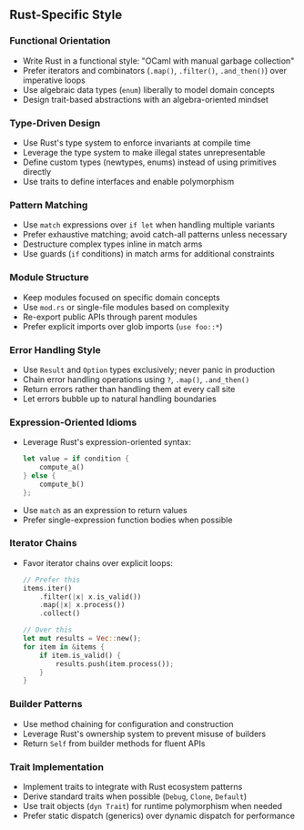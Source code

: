 ## Rust-Specific Style

### Functional Orientation
- Write Rust in a functional style: "OCaml with manual garbage collection"
- Prefer iterators and combinators (`.map()`, `.filter()`, `.and_then()`) over imperative loops
- Use algebraic data types (`enum`) liberally to model domain concepts
- Design trait-based abstractions with an algebra-oriented mindset

### Type-Driven Design
- Use Rust's type system to enforce invariants at compile time
- Leverage the type system to make illegal states unrepresentable
- Define custom types (newtypes, enums) instead of using primitives directly
- Use traits to define interfaces and enable polymorphism

### Pattern Matching
- Use `match` expressions over `if let` when handling multiple variants
- Prefer exhaustive matching; avoid catch-all patterns unless necessary
- Destructure complex types inline in match arms
- Use guards (`if` conditions) in match arms for additional constraints

### Module Structure
- Keep modules focused on specific domain concepts
- Use `mod.rs` or single-file modules based on complexity
- Re-export public APIs through parent modules
- Prefer explicit imports over glob imports (`use foo::*`)

### Error Handling Style
- Use `Result` and `Option` types exclusively; never panic in production
- Chain error handling operations using `?`, `.map()`, `.and_then()`
- Return errors rather than handling them at every call site
- Let errors bubble up to natural handling boundaries

### Expression-Oriented Idioms
- Leverage Rust's expression-oriented syntax:
  ```rust
  let value = if condition {
      compute_a()
  } else {
      compute_b()
  };
  ```
- Use `match` as an expression to return values
- Prefer single-expression function bodies when possible

### Iterator Chains
- Favor iterator chains over explicit loops:
  ```rust
  // Prefer this
  items.iter()
      .filter(|x| x.is_valid())
      .map(|x| x.process())
      .collect()

  // Over this
  let mut results = Vec::new();
  for item in &items {
      if item.is_valid() {
          results.push(item.process());
      }
  }
  ```

### Builder Patterns
- Use method chaining for configuration and construction
- Leverage Rust's ownership system to prevent misuse of builders
- Return `Self` from builder methods for fluent APIs

### Trait Implementation
- Implement traits to integrate with Rust ecosystem patterns
- Derive standard traits when possible (`Debug`, `Clone`, `Default`)
- Use trait objects (`dyn Trait`) for runtime polymorphism when needed
- Prefer static dispatch (generics) over dynamic dispatch for performance
